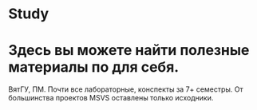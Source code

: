 Study
=====
Здесь вы можете найти полезные материалы по для себя.
===
ВятГУ, ПМ. Почти все лабораторные, конспекты за 7+ семестры. От большинства проектов MSVS оставлены только исходники.
